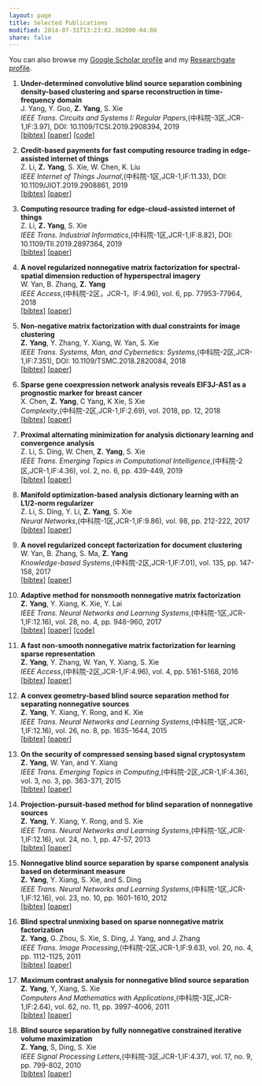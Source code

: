 ```yaml
---
layout: page
title: Selected Publications
modified: 2014-07-31T13:23:02.362000-04:00
share: false
---
```


You can also browse my <a href="https://scholar.google.com.hk/citations?user=s0KBHhUAAAAJ&hl=zh-CN" target="_blank" style="text-decoration:underline;">Google Scholar profile</a> and my <a href="https://www.researchgate.net/profile/Zuyuan_Yang2" target="_blank" style="text-decoration:underline;">Researchgate profile</a>.

<style>
.biblist { }

/* The item */
.biblist li { }

/* You can define custom styles for plstyle field here. */

/*************************************
   The box that contain BibTeX code
 *************************************/
div.noshow { display: none; }
div.bibtex {
  margin-right: 0%;
  margin-top: 1.2em;
  margin-bottom: 1.3em;
  border: 1px solid silver;
  padding: 0.3em 0.5em;
  background: #eeeeee;
}
div.bibtex pre { font-size: 75%; overflow: auto;  width: 100%; }
</style>

<script>
function toggleBibtex(articleid) {
  var bib = document.getElementById('bib_'+articleid);
  if (bib) {
    if(bib.className.indexOf('bibtex') != -1) {
    bib.className.indexOf('noshow') == -1?bib.className = 'bibtex noshow':bib.className = 'bibtex';
    }
  } else {
    return;
  }
}
</script>


<ol class="biblist">
<li >
<p>
<b>Under-determined convolutive blind source separation combining density-based clustering and sparse reconstruction in time-frequency domain</b><br>
J. Yang, Y. Guo, <b>Z.</b> <b>Yang</b>, S. Xie<br>
<i>IEEE Trans. Circuits and Systems I: Regular Papers</i>,(中科院-3区,JCR-1,IF:3.97),
 DOI: 10.1109/TCSI.2019.2908394,
 2019<br>
 <a href="javascript:toggleBibtex('yang2019under')" class="textlink">[bibtex]</a>
<a href="https://ieeexplore.ieee.org/abstract/document/8701504" class="textlink" target="_blank">[paper]</a>
<a href="https://github.com/zuyuanyang/Basic-version-of-TCS" class="textlink" target="_blank">[code]</a>
</p>
   
<div id="bib_yang2019under" class="bibtex noshow">
 <pre>
@article{yang2019under,
title={Under-Determined Convolutive Blind Source Separation Combining Density-Based Clustering and Sparse Reconstruction in Time-Frequency Domain},
  author={Yang, Junjie and Guo, Yi and Yang, Zuyuan and Xie, Shengli},
  journal={IEEE Transactions on Circuits and Systems I: Regular Papers},
  year={2019},
  publisher={IEEE}
}
</pre></div>
</li> 
 
<li >
<p>
<b>Credit-based payments for fast computing resource trading in edge-assisted internet of things</b><br>
Z. Li, <b>Z.</b> <b>Yang</b>, S. Xie, W. Chen, K. Liu<br>
<i>IEEE Internet of Things Journal</i>,(中科院-1区,JCR-1,IF:11.33),
 DOI: 10.1109/JIOT.2019.2908861,
 2019<br>
<a href="javascript:toggleBibtex('li2019credit')" class="textlink">[bibtex]</a>
<a href="https://ieeexplore.ieee.org/abstract/document/8680626" class="textlink" target="_blank">[paper]</a>
</p>
 
<div id="bib_li2019credit" class="bibtex noshow">
<pre>
@article{li2019credit,
  title={Credit-based payments for fast computing resource trading in edge-assisted internet of things},
  author={Li, Zhenni and Yang, Zuyuan and Xie, Shengli and Chen, Wuhui and Liu, Kang},
  journal={IEEE Internet of Things Journal},
  year={2019},
  publisher={IEEE}
}
</pre></div>
 </li>

<!-- Item: tsmc2018 -->
<li >
<p>
<b>Computing resource trading for edge-cloud-assisted internet of things</b><br>
Z. Li, <b>Z.</b> <b>Yang</b>, S. Xie<br>
<i>IEEE Trans. Industrial Informatics</i>,(中科院-1区,JCR-1,IF:8.82),
 DOI: 10.1109/TII.2019.2897364,
 2019<br>
<a href="javascript:toggleBibtex('li2019computing')" class="textlink">[bibtex]</a>
<a href="https://ieeexplore.ieee.org/abstract/document/8633978" class="textlink" target="_blank">[paper]</a>
</p>

<div id="bib_li2019computing" class="bibtex noshow">
<pre>
@article{li2019computing,
  title={Computing Resource Trading for Edge-Cloud-assisted Internet of Things},
  author={Li, Zhenni and Yang, Zuyuan and Xie, Shengli},
  journal={IEEE Transactions on Industrial Informatics},
  year={2019},
  publisher={IEEE}
}
</pre></div>

<li >
<p>
<b>A novel regularized nonnegative matrix factorization for spectral-spatial dimension reduction of hyperspectral imagery</b><br>
W. Yan, B. Zhang, <b>Z.</b> <b>Yang</b><br>
<i>IEEE Access</i>,(中科院-2区，JCR-1，IF:4.96),
 vol. 6, pp. 77953-77964, 2018<br>
<a href="javascript:toggleBibtex('yan2018novel')" class="textlink">[bibtex]</a>
<a href="https://ieeexplore.ieee.org/document/8555994?denied=" class="textlink" target="_blank">[paper]</a>
</p>
  
<div id="bib_yan2018novel" class="bibtex noshow">
<pre>
  @article{yan2018novel,
  title={A Novel Regularized Nonnegative Matrix Factorization for Spectral-Spatial Dimension Reduction of Hyperspectral Imagery},
  author={Yan, Wei and Zhang, Bob and Yang, Zuyuan},
  journal={IEEE Access},
  volume={6},
  pages={77953--77964},
  year={2018},
  publisher={IEEE}
}
</pre></div>  
  
<li >
<p>
<b>Non-negative matrix factorization with dual constraints for image clustering</b><br>
<b>Z.</b> <b>Yang</b>, Y. Zhang, Y. Xiang, W. Yan, S. Xie<br>
<i>IEEE Trans.  Systems, Man, and Cybernetics: Systems</i>,(中科院-2区,JCR-1,IF:7.351),
 DOI: 10.1109/TSMC.2018.2820084,
 2018<br>
<a href="javascript:toggleBibtex('yang2018non')" class="textlink">[bibtex]</a>
<a href="https://ieeexplore.ieee.org/abstract/document/8360970" class="textlink" target="_blank">[paper]</a>
</p>

<div id="bib_yang2018non" class="bibtex noshow">
<pre>
@article{yang2018non,
  title={Non-negative matrix factorization with dual constraints for image clustering},
  author={Yang, Zuyuan and Zhang, Yu and Xiang, Yong and Yan, Wei and Xie, Shengli},
  journal={IEEE Transactions on Systems, Man, and Cybernetics: Systems},
  year={2018},
  publisher={IEEE}
}
</pre></div>

<li >
<p>
<b>Sparse gene coexpression network analysis reveals EIF3J-AS1 as a prognostic marker for breast cancer</b><br>
X. Chen, <b>Z.</b> <b>Yang</b>, C Yang, K Xie, S Xie<br>
<i>Complexity</i>,(中科院-2区,JCR-1,IF:2.69),
 vol. 2018, pp. 12,
 2018<br>
<a href="javascript:toggleBibtex('chen2018sparse')" class="textlink">[bibtex]</a>
<a href="https://www.hindawi.com/journals/complexity/2018/1656273/abs/" class="textlink" target="_blank">[paper]</a>
</p>

<div id="bib_chen2018sparse" class="bibtex noshow">
<pre>
@article{chen2018sparse,
  title={Sparse Gene Coexpression Network Analysis Reveals EIF3J-AS1 as a Prognostic Marker for Breast Cancer},
  author={Chen, Xin and Yang, Zuyuan and Yang, Chao and Xie, Kan and Sun, Weijun and Xie, Shengli},
  journal={Complexity},
  volume={2018},
  year={2018},
  publisher={Hindawi}
}
</pre></div>

<li >
<p>
<b>Proximal alternating
minimization for analysis dictionary learning and convergence
analysis</b><br>
Z. Li, S. Ding, W. Chen, <b>Z.</b> <b>Yang</b>, S. Xie<br>
<i>IEEE Trans. Emerging Topics in Computational
Intelligence</i>,(中科院-2区,JCR-1,IF:4.36),
 vol. 2, no. 6, pp. 439-449, 2019<br>
<a href="javascript:toggleBibtex('li2018proximal')" class="textlink">[bibtex]</a>
<a href="https://ieeexplore.ieee.org/stamp/stamp.jsp?arnumber=8306279" class="textlink" target="_blank">[paper]</a>
</p>

<div id="bib_li2018proximal" class="bibtex noshow">
<pre>
@article{li2018proximal,
  title={Proximal alternating minimization for analysis dictionary learning and convergence analysis},
  author={Li, Zhenni and Ding, Shuxue and Chen, Wuhui and Yang, Zuyuan and Xie, Shengli},
  journal={IEEE Transactions on Emerging Topics in Computational Intelligence},
  volume={2},
  number={6},
  pages={439--449},
  year={2018},
  publisher={IEEE}
}
</pre></div>

<li >
<p>
<b>Manifold optimization-based
analysis dictionary learning with an L1/2-norm regularizer</b><br>
Z. Li, S. Ding, Y. Li, <b>Z.</b> <b>Yang</b>, S. Xie<br>
<i>Neural
Networks</i>,(中科院-1区,JCR-1,IF:9.86),
 vol. 98, pp. 212-222, 2017<br>
<a href="javascript:toggleBibtex('li2018manifold')" class="textlink">[bibtex]</a>
<a href="https://www.sciencedirect.com/science/article/pii/S0893608017302782" class="textlink" target="_blank">[paper]</a>
</p>

<div id="bib_li2018manifold" class="bibtex noshow">
<pre>
@article{li2018manifold,
  title={Manifold optimization-based analysis dictionary learning with an ℓ1/ 2-norm regularizer},
  author={Li, Zhenni and Ding, Shuxue and Li, Yujie and Yang, Zuyuan and Xie, Shengli and Chen, Wuhui},
  journal={Neural Networks},
  volume={98},
  pages={212--222},
  year={2018},
  publisher={Elsevier}
}
</pre></div>

<li >
<p>
<b>A novel regularized concept
factorization for document clustering</b><br>
W. Yan, B. Zhang, S. Ma, <b>Z.</b> <b>Yang</b><br>
<i>Knowledge-based Systems</i>,(中科院-2区,JCR-1,IF:7.01),
vol. 135, pp. 147-158, 2017<br>
<a href="javascript:toggleBibtex('yan2017novel')" class="textlink">[bibtex]</a>
<a href="https://www.sciencedirect.com/science/article/pii/S0950705117303672" class="textlink" target="_blank">[paper]</a>
</p>

<div id="bib_yan2017novel" class="bibtex noshow">
<pre>
@article{yan2017novel,
  title={A novel regularized concept factorization for document clustering},
  author={Yan, Wei and Zhang, Bob and Ma, Sihan and Yang, Zuyuan},
  journal={Knowledge-Based Systems},
  volume={135},
  pages={147--158},
  year={2017},
  publisher={Elsevier}
}
</pre></div>

<li >
<p>
<b>Adaptive method for nonsmooth
nonnegative matrix factorization</b><br>
<b>Z.</b> <b>Yang</b>, Y. Xiang, K. Xie, Y. Lai<br>
<i>IEEE Trans. Neural
Networks and Learning Systems</i>,(中科院-1区,JCR-1,IF:12.16),
 vol. 28, no. 4, pp. 948-960, 2017<br>
<a href="javascript:toggleBibtex('yang2016adaptive')" class="textlink">[bibtex]</a>
<a href="https://ieeexplore.ieee.org/abstract/document/7394180" class="textlink" target="_blank">[paper]</a> 
<a href="https://github.com/zuyuanyang/AnsNMF" class="textlink" target="_blank">[code]</a>
</p>

<div id="bib_yang2016adaptive" class="bibtex noshow">
<pre>
@article{yang2016adaptive,
  title={Adaptive method for nonsmooth nonnegative matrix factorization},
  author={Yang, Zuyuan and Xiang, Yong and Xie, Kan and Lai, Yue},
  journal={IEEE transactions on neural networks and learning systems},
  volume={28},
  number={4},
  pages={948--960},
  year={2016},
  publisher={IEEE}
}
</pre></div>

<li >
<p>
<b>A fast non-smooth
nonnegative matrix factorization for learning sparse representation</b><br>
<b>Z.</b> <b>Yang</b>, Y. Zhang, W. Yan, Y. Xiang, S. Xie<br>
<i>IEEE Access</i>,(中科院-2区,JCR-1,IF:4.96),
 vol. 4, pp. 5161-5168, 2016<br>
<a href="javascript:toggleBibtex('yang2016fast')" class="textlink">[bibtex]</a>
<a href="https://ieeexplore.ieee.org/abstract/document/7559804" class="textlink" target="_blank">[paper]</a>
</p>
  
<div id="bib_yang2016fast" class="bibtex noshow">
<pre>
@article{yang2016fast,
  title={A fast non-smooth nonnegative matrix factorization for learning sparse representation},
  author={Yang, Zuyuan and Zhang, Yu and Yan, Wei and Xiang, Yong and Xie, Shengli},
  journal={IEEE access},
  volume={4},
  pages={5161--5168},
  year={2016},
  publisher={IEEE}
}
</pre></div>  
  
<li >
<p>
<b>A convex geometry-based
blind source separation method for separating nonnegative sources</b><br>
<b>Z.</b> <b>Yang</b>, Y. Xiang, Y. Rong, and K. Xie<br>
<i>IEEE Trans. Neural Networks and Learning Systems</i>,(中科院-1区,JCR-1,IF:12.16),
 vol. 26, no. 8, pp. 1635-1644, 2015<br>
<a href="javascript:toggleBibtex('yang2014convex')" class="textlink">[bibtex]</a>
<a href="https://ieeexplore.ieee.org/abstract/document/6893008" class="textlink" target="_blank">[paper]</a>
</p>

<div id="bib_yang2014convex" class="bibtex noshow">
<pre>
@article{yang2014convex,
  title={A convex geometry-based blind source separation method for separating nonnegative sources},
  author={Yang, Zuyuan and Xiang, Yong and Rong, Yue and Xie, Kan},
  journal={IEEE transactions on neural networks and learning systems},
  volume={26},
  number={8},
  pages={1635--1644},
  year={2014},
  publisher={IEEE}
}
</pre></div>

<li >
<p>
<b>On the security of compressed sensing
based signal cryptosystem</b><br>
<b>Z.</b> <b>Yang</b>, W. Yan, and Y. Xiang<br>
<i>IEEE Trans.  Emerging Topics in
Computing</i>,(中科院-2区,JCR-1,IF:4.36),
 vol. 3, no. 3, pp. 363-371, 2015<br>
<a href="javascript:toggleBibtex('yang2014security')" class="textlink">[bibtex]</a>
<a href="https://ieeexplore.ieee.org/abstract/document/6975126" class="textlink" target="_blank">[paper]</a>
</p>  

<div id="bib_yang2014security" class="bibtex noshow">
<pre>
@article{yang2014security,
  title={On the security of compressed sensing-based signal cryptosystem},
  author={Yang, Zuyuan and Yan, Wei and Xiang, Yong},
  journal={IEEE Transactions on Emerging Topics in Computing},
  volume={3},
  number={3},
  pages={363--371},
  year={2014},
  publisher={IEEE}
}
</pre></div>

<li >
<p>
<b>Projection-pursuit-based method for blind separation of nonnegative
sources</b><br>
<b>Z.</b> <b>Yang</b>, Y. Xiang, Y. Rong, and S. Xie<br>
<i>IEEE Trans. Neural Networks and Learning Systems</i>,(中科院-1区,JCR-1,IF:12.16),
 vol. 24, no. 1, pp. 47-57, 2013<br>
<a href="javascript:toggleBibtex('yang2012projection')" class="textlink">[bibtex]</a>
<a href="https://ieeexplore.ieee.org/abstract/document/6365335" class="textlink" target="_blank">[paper]</a>
</p>

<div id="bib_yang2012projection" class="bibtex noshow">
<pre>
@article{yang2012projection,
  title={Projection-pursuit-based method for blind separation of nonnegative sources},
  author={Yang, Zuyuan and Xiang, Yong and Rong, Yue and Xie, Shengli},
  journal={IEEE transactions on neural networks and learning systems},
  volume={24},
  number={1},
  pages={47--57},
  year={2012},
  publisher={IEEE}
}
</pre></div>

<li >
<p>
<b>Nonnegative blind
source separation by sparse component analysis based on determinant
measure</b><br>
<b>Z.</b> <b>Yang</b>, Y. Xiang, S. Xie, and S. Ding<br>
<i>IEEE Trans. Neural Networks and Learning Systems</i>,(中科院-1区,JCR-1,IF:12.16),
 vol. 23, no. 10, pp. 1601-1610, 2012<br>
<a href="javascript:toggleBibtex('yang2012nonnegative')" class="textlink">[bibtex]</a>
<a href="https://ieeexplore.ieee.org/stamp/stamp.jsp?arnumber=6263307" class="textlink" target="_blank">[paper]</a>
</p>

<div id="bib_yang2012nonnegative" class="bibtex noshow">
<pre>
@article{yang2012nonnegative,
  title={Nonnegative blind source separation by sparse component analysis based on determinant measure},
  author={Yang, Zuyuan and Xiang, Yong and Xie, Shengli and Ding, Shuxue and Rong, Yue},
  journal={IEEE transactions on neural networks and learning systems},
  volume={23},
  number={10},
  pages={1601--1610},
  year={2012},
  publisher={IEEE}
}
</pre></div>

<li >
<p>
<b>Blind spectral unmixing based on sparse nonnegative matrix
factorization</b><br>
<b>Z.</b> <b>Yang</b>, G. Zhou, S. Xie, S. Ding, J. Yang, and J.
Zhang<br>
<i>IEEE Trans. Image Processing</i>,(中科院-2区,JCR-1,IF:9.63),
 vol. 20, no. 4, pp. 1112-1125, 2011<br>
<a href="javascript:toggleBibtex('yang2010blind')" class="textlink">[bibtex]</a>
<a href="https://ieeexplore.ieee.org/abstract/document/5593218" class="textlink" target="_blank">[paper]</a>
</p>
   
<div id="bib_yang2010blind" class="bibtex noshow">
<pre>
@article{yang2010blind,
  title={Blind spectral unmixing based on sparse nonnegative matrix factorization},
  author={Yang, Zuyuan and Zhou, Guoxu and Xie, Shengli and Ding, Shuxue and Yang, Jun-Mei and Zhang, Jun},
  journal={IEEE Transactions on Image Processing},
  volume={20},
  number={4},
  pages={1112--1125},
  year={2010},
  publisher={IEEE}
}
</pre></div>

<li >
<p>
<b>Maximum contrast analysis for
nonnegative blind source separation</b><br>
<b>Z.</b> <b>Yang</b>, Y, Xiang, S. Xie<br>
<i>Computers And Mathematics with
Applications</i>,(中科院-3区,JCR-1,IF:2.64),
 vol. 62, no. 11, pp. 3997-4006, 2011<br>
<a href="javascript:toggleBibtex('yang2011maximum')" class="textlink">[bibtex]</a>
<a href="https://www.sciencedirect.com/science/article/pii/S0898122111007589" class="textlink" target="_blank">[paper]</a>
</p>

<div id="bib_yang2011maximum" class="bibtex noshow">
<pre>
@article{yang2011maximum,
  title={Maximum contrast analysis for nonnegative blind source separation},
  author={Yang, Zuyuan and Xiang, Yong and Xie, Shengli},
  journal={Computers \& Mathematics with Applications},
  volume={62},
  number={11},
  pages={3997--4006},
  year={2011},
  publisher={Elsevier}
}
</pre></div>

<li >
<p>
<b>Blind source separation by
fully nonnegative constrained iterative volume maximization</b><br>
<b>Z.</b> <b>Yang</b>, S, Ding, S. Xie<br>
<i>IEEE
Signal Processing Letters</i>,(中科院-3区,JCR-1,IF:4.37),
 vol. 17, no. 9, pp. 799-802, 2010<br>
<a href="javascript:toggleBibtex('yang2010blin')" class="textlink">[bibtex]</a>
<a href="https://ieeexplore.ieee.org/abstract/document/5498924" class="textlink" target="_blank">[paper]</a>
</p>
  
<div id="bib_yang2010blin" class="bibtex noshow">
<pre>
@article{yang2010blin,
  title={Blind source separation by fully nonnegative constrained iterative volume maximization},
  author={Yang, Zuyuan and Ding, Shuxue and Xie, Shengli},
  journal={IEEE Signal Processing Letters},
  volume={17},
  number={9},
  pages={799--802},
  year={2010},
  publisher={IEEE}
}
</pre></div>  


